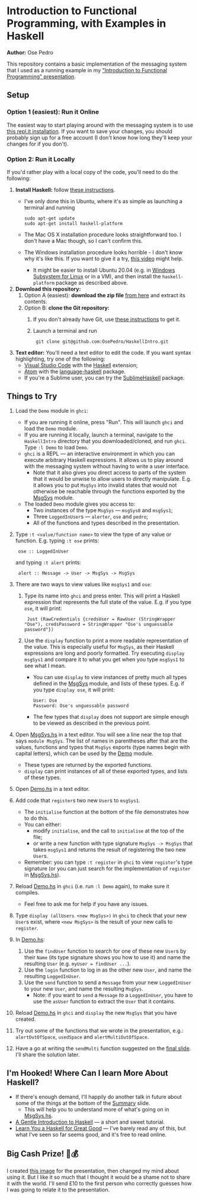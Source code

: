 # Introduction to Functional Programming, with Examples in Haskell

**Author:** Ose Pedro

This repository contains a basic implementation of the messaging system that I used as a running example in my ["Introduction to Functional Programming" presentation](https://docs.google.com/presentation/d/1bIBQewtYiaXQy0kvyWsJ3YTIPQMGXIq1hXNsOXZcURI).

## Setup

### Option 1 (easiest): Run it Online

The easiest way to start playing around with the messaging system is to use [this repl.it installation](https://repl.it/@OsePedro/HaskellIntro).
If you want to save your changes, you should probably sign up for a free account (I don't know how long they'll keep your changes for if you don't).

### Option 2: Run it Locally

If you'd rather play with a local copy of the code, you'll need to do the following:
1. **Install Haskell:** follow [these instructions](https://www.haskell.org/platform/).
    - I've only done this in Ubuntu, where it's as simple as launching a terminal and running

          sudo apt-get update
          sudo apt-get install haskell-platform

    - The Mac OS X installation procedure looks straightforward too.
      I don't have a Mac though, so I can't confirm this.
    - The Windows installation procedure looks horrible - I don't know why it's like this.
      If you want to give it a try, [this video](https://www.youtube.com/watch?v=gLr2u6CjSsM) might help.
        - It might be easier to install Ubuntu 20.04 (e.g. in [Windows Subsystem for Linux](https://docs.microsoft.com/en-us/windows/wsl/install-win10) or in a VM), and then install the `haskell-platform` package as described above.
1. **Download this repository:**
    1. Option A (easiest): **download the zip file** [from here](https://github.com/OsePedro/HaskellIntro/archive/master.zip) and extract its contents.
    1. Option B: **clone the Git repository:**
        1. If you don't already have Git, use [these instructions](https://git-scm.com/downloads) to get it.
        1. Launch a terminal and run

                git clone git@github.com:OsePedro/HaskellIntro.git

1. **Text editor:** You'll need a text editor to edit the code.
If you want syntax highlighting, try one of the following:
    - [Visual Studio Code](https://code.visualstudio.com/) with the [Haskell](https://marketplace.visualstudio.com/items?itemName=haskell.haskell) extension;
    - [Atom](https://atom.io/) with the [language-haskell](https://atom.io/packages/language-haskell) package.
    - If you're a Sublime user, you can try the [SublimeHaskell](https://packagecontrol.io/packages/SublimeHaskell) package.

## Things to Try

1. Load the `Demo` module in `ghci`:
    - If you are running it online, press "Run".
      This will launch `ghci` and load the `Demo` module.
    - If you are running it locally, launch a terminal, navigate to the `HaskellIntro` directory that you downloaded/cloned, and run `ghci`.
      Type `:l Demo` to load `Demo`.
    - `ghci` is a REPL &mdash; an interactive environment in which you can execute arbitrary Haskell expressions.
      It allows us to play around with the messaging system without having to write a user interface.
        - Note that it also gives you direct access to parts of the system that it would be unwise to allow users to directly manipulate.
          E.g. it allows you to put `MsgSys` into invalid states that would not otherwise be reachable through the functions exported by the [MsgSys](MsgSys.hs) module.
    - The loaded `Demo` module gives you access to:
        - Two instances of the type `MsgSys` &mdash; `msgSys0` and `msgSys1`;
        - Three `LoggedInUser`s &mdash; `alerter`, `ose` and `pedro`;
        - All of the functions and types described in the presentation.
1. Type `:t <value/function name>` to view the type of any value or function.
E.g. typing `:t ose` prints:

        ose :: LoggedInUser

    and typing `:t alert` prints:

        alert :: Message -> User -> MsgSys -> MsgSys

1. There are two ways to view values like `msgSys1` and `ose`:
    1. Type its name into `ghci` and press enter.
    This will print a Haskell expression that represents the full state of the value.
    E.g. if you type `ose`, it will print:

            Just (RawCredentials {credsUser = RawUser (StringWrapper "Ose"), credsPassword = StringWrapper "Ose's unguessable password"})

    1. Use the `display` function to print a more readable representation of the value.
    This is especially useful for `MsgSys`, as their Haskell expressions are long and poorly formatted.
    Try executing `display msgSys1` and compare it to what you get when you type `msgSys1` to see what I mean.
        - You can use `display` to view instances of pretty much all types defined in the [MsgSys](MsgSys.hs) module, and lists of these types.
        E.g. if you type `display ose`, it will print:

              User: Ose
              Password: Ose's unguessable password

        - The few types that `display` does not support are simple enough to be viewed as described in the previous point.
1. Open [MsgSys.hs](MsgSys.hs) in a text editor.
You will see a line near the top that says `module MsgSys`.
The list of names in parentheses after that are the values, functions and types that `MsgSys` exports (type names begin with capital letters), which can be used by the [Demo](Demo.hs) module.
    - These types are returned by the exported functions.
    - `display` can print instances of all of these exported types, and lists of these types.
1. Open [Demo.hs](Demo.hs) in a text editor.
1. Add code that `register`s two new `User`s to `msgSys1`.
    - The `initialise` function at the bottom of the file demonstrates how to do this.
    - You can either:
      - modify `initialise`, and the call to `initialise` at the top of the file;
      - or write a new function with type signature `MsgSys -> MsgSys` that takes `msgSys1` and returns the result of registering the two new `User`s.
    - Remember: you can type `:t register` in `ghci` to view `register`'s type signature (or you can just search for the implementation of `register` in [MsgSys.hs](MsgSys.hs)).
1. Reload [Demo.hs](Demo.hs) in `ghci` (i.e. run `:l Demo` again), to make sure it compiles.
    - Feel free to ask me for help if you have any issues.
1. Type `display (allUsers <new MsgSys>)` in `ghci` to check that your new `User`s exist, where `<new MsgSys>` is the result of your new calls to `register`.
1. In [Demo.hs](Demo.hs):
    1. Use the `findUser` function to search for one of these new `User`s by their `Name` (its type signature shows you how to use it) and name the resulting `User` (e.g. `myUser = findUser ...`).
    1. Use the `login` function to log in as the other new `User`, and name the resulting `LoggedInUser`.
    1. Use the `send` function to send a `Message` from your new `LoggedInUser` to your new `User`, and name the resulting `MsgSys`.
        - Note: if you want to `send` a `Message` _to_ a `LoggedInUser`, you have to use the `asUser` function to extract the `User` that it contains.
1. Reload [Demo.hs](Demo.hs) in `ghci` and `display` the new `MsgSys` that you have created.
1. Try out some of the functions that we wrote in the presentation, e.g.: `alertOutOfSpace`, `usedSpace` and `alertMultiOutOfSpace`.
1. Have a go at writing the `sendMulti` function suggested on the [final slide](https://docs.google.com/presentation/d/1bIBQewtYiaXQy0kvyWsJ3YTIPQMGXIq1hXNsOXZcURI/edit#slide=id.g9342e8f7da_2_30).
I'll share the solution later.

## I'm Hooked! Where Can I learn More About Haskell?

- If there's enough demand, I'll happily do another talk in future about some of the things at the bottom of the [Summary](https://docs.google.com/presentation/d/1bIBQewtYiaXQy0kvyWsJ3YTIPQMGXIq1hXNsOXZcURI/edit#slide=id.g964a3bf043_0_14) slide.
    - This will help you to understand more of what's going on in [MsgSys.hs](MsgSys.hs).
- [A Gentle Introduction to Haskell](https://www.haskell.org/tutorial/) &mdash; a short and sweet tutorial.
- [Learn You a Haskell for Great Good](http://learnyouahaskell.com/) &mdash; I've barely read any of this, but what I've seen so far seems good, and it's free to read online.

## Big Cash Prize! 🤑💰

I created [this image](images/chicks.svg) for the presentation, then changed my mind about using it.
But I like it so much that I thought it would be a shame not to share it with the world.
I'll send £10 to the first person who correctly guesses how I was going to relate it to the presentation.
